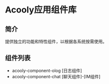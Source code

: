 Acooly应用组件库
====

## 简介

提供独立的功能和特性组件，以根据各系统按需使用。

## 组件列表

* acooly-component-olog [日志组件]
* acooly-component-chat [聊天组件]-[IM组件]

